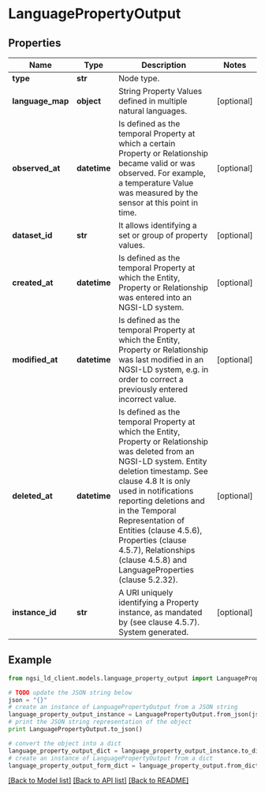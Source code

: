# LanguagePropertyOutput


## Properties
Name | Type | Description | Notes
------------ | ------------- | ------------- | -------------
**type** | **str** | Node type.  | 
**language_map** | **object** | String Property Values defined in multiple natural languages.  | [optional] 
**observed_at** | **datetime** | Is defined as the temporal Property at which a certain Property or Relationship became valid or was observed. For example, a temperature Value was measured by the sensor at this point in time.  | [optional] 
**dataset_id** | **str** | It allows identifying a set or group of property values.  | [optional] 
**created_at** | **datetime** | Is defined as the temporal Property at which the Entity, Property or Relationship was entered into an NGSI-LD system.  | [optional] 
**modified_at** | **datetime** | Is defined as the temporal Property at which the Entity, Property or Relationship was last modified in an NGSI-LD system, e.g. in order to correct a previously entered incorrect value.  | [optional] 
**deleted_at** | **datetime** | Is defined as the temporal Property at which the Entity, Property or Relationship was deleted from an NGSI-LD system.  Entity deletion timestamp. See clause 4.8 It is only used in notifications reporting deletions and in the Temporal Representation of Entities (clause 4.5.6), Properties (clause 4.5.7), Relationships (clause 4.5.8) and LanguageProperties (clause 5.2.32).  | [optional] 
**instance_id** | **str** | A URI uniquely identifying a Property instance, as mandated by (see clause 4.5.7). System generated.  | [optional] 

## Example

```python
from ngsi_ld_client.models.language_property_output import LanguagePropertyOutput

# TODO update the JSON string below
json = "{}"
# create an instance of LanguagePropertyOutput from a JSON string
language_property_output_instance = LanguagePropertyOutput.from_json(json)
# print the JSON string representation of the object
print LanguagePropertyOutput.to_json()

# convert the object into a dict
language_property_output_dict = language_property_output_instance.to_dict()
# create an instance of LanguagePropertyOutput from a dict
language_property_output_form_dict = language_property_output.from_dict(language_property_output_dict)
```
[[Back to Model list]](../README.md#documentation-for-models) [[Back to API list]](../README.md#documentation-for-api-endpoints) [[Back to README]](../README.md)


